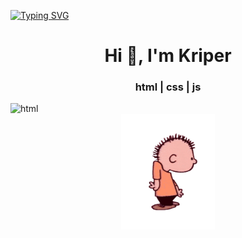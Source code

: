 [![Typing SVG](https://readme-typing-svg.demolab.com?font=Fira+Code&pause=1000&color=F70404&width=435&lines=Hello+Im+Kriper)](https://git.io/typing-svg)
<h1 align="center">Hi 👋, I'm Kriper</h1>
<h3 align="center">html | css | js</h3>
 <img src="https://img.shields.io/badge/Knows-HTML-blue/?logo=html5&logoColor=warning&color=orange" alt="html">
<div align="center">
    <img src="readme.gif" alt="gif" width="150" />
</div>

